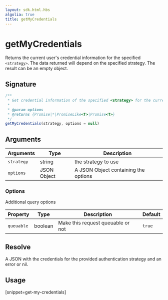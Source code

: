 ```yaml
---
layout: sdk.html.hbs
algolia: true
title: getMyCredentials
---
```


# getMyCredentials

Returns the current user's credential information for the specified `<strategy>`. The data returned will depend on the specified strategy. The result can be an empty object.

## Signature

```javascript
/**
 * Get credential information of the specified <strategy> for the current user.
 * 
 * @param options
 * @returns {Promise|*|PromiseLike<T>|Promise<T>}
 */
getMyCredentials(strategy, options = null)
```

## Arguments

| Arguments    | Type    | Description
|--------------|---------|-------------
| `strategy` | string | the strategy to use
| `options` | JSON Object | A JSON Object containing the options


### **Options**

Additional query options

| Property     | Type    | Description                       | Default |
| ---------- | ------- | --------------------------------- | ------- |
| `queuable` | boolean | Make this request queuable or not | `true`  |


## Resolve

A JSON with the credentials for the provided authentication strategy and an error or nil.

## Usage

[snippet=get-my-credentials]
